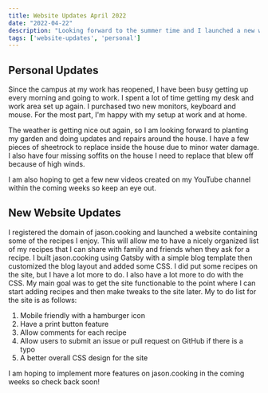 ```yaml
---
title: Website Updates April 2022
date: "2022-04-22"
description: "Looking forward to the summer time and I launched a new website!"
tags: ['website-updates', 'personal']
---
```

## Personal Updates

Since the campus at my work has reopened, I have been busy getting up every morning and going to work. I spent a lot of time getting my desk and work area set up again. I purchased two new monitors, keyboard and mouse. For the most part, I'm happy with my setup at work and at home.

The weather is getting nice out again, so I am looking forward to planting my garden and doing updates and repairs around the house. I have a few pieces of sheetrock to replace inside the house due to minor water damage. I also have four missing soffits on the house I need to replace that blew off because of high winds.

I am also hoping to get a few new videos created on my YouTube channel within the coming weeks so keep an eye out.

## New Website Updates

I registered the domain of jason.cooking and launched a website containing some of the recipes I enjoy. This will allow me to have a nicely organized list of my recipes that I can share with family and friends when they ask for a recipe. I built jason.cooking using Gatsby with a simple blog template then customized the blog layout and added some CSS. I did put some recipes on the site, but I have a lot more to do. I also have a lot more to do with the CSS. My main goal was to get the site functionable to the point where I can start adding recipes and then make tweaks to the site later. My to do list for the site is as follows:

1. Mobile friendly with a hamburger icon
2. Have a print button feature
3. Allow comments for each recipe
4. Allow users to submit an issue or pull request on GitHub if there is a typo
5. A better overall CSS design for the site

I am hoping to implement more features on jason.cooking in the coming weeks so check back soon!